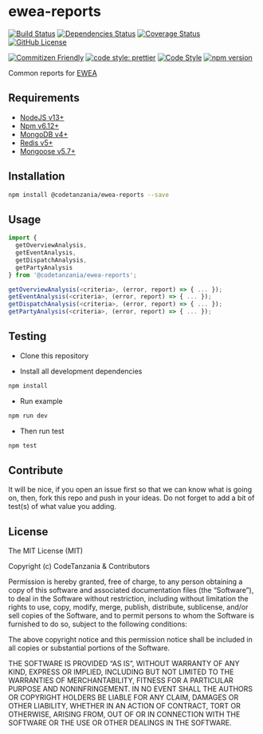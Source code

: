 # ewea-reports

[![Build Status](https://travis-ci.org/codetanzania/ewea-reports.svg?branch=develop)](https://travis-ci.org/codetanzania/ewea-reports)
[![Dependencies Status](https://david-dm.org/codetanzania/ewea-reports.svg)](https://david-dm.org/codetanzania/ewea-reports)
[![Coverage Status](https://coveralls.io/repos/github/CodeTanzania/ewea-reports/badge.svg?branch=develop)](https://coveralls.io/github/CodeTanzania/ewea-reports?branch=develop)
[![GitHub License](https://img.shields.io/github/license/codetanzania/ewea-reports)](https://github.com/codetanzania/ewea-reports/blob/develop/LICENSE)

[![Commitizen Friendly](https://img.shields.io/badge/commitizen-friendly-brightgreen.svg)](http://commitizen.github.io/cz-cli/)
[![code style: prettier](https://img.shields.io/badge/code_style-prettier-ff69b4.svg)](https://github.com/prettier/prettier)
[![Code Style](https://badgen.net/badge/code%20style/airbnb/ff5a5f?icon=airbnb)](https://github.com/airbnb/javascript)
[![npm version](https://img.shields.io/npm/v/@codetanzania/ewea-reports)](https://www.npmjs.com/package/@codetanzania/ewea-reports)

Common reports for [EWEA](https://github.com/CodeTanzania/ewea)

## Requirements

- [NodeJS v13+](https://nodejs.org)
- [Npm v6.12+](https://www.npmjs.com/)
- [MongoDB v4+](https://www.mongodb.com/)
- [Redis v5+](https://redis.io/)
- [Mongoose v5.7+](https://github.com/Automattic/mongoose)

## Installation

```sh
npm install @codetanzania/ewea-reports --save
```

## Usage

```js
import {
  getOverviewAnalysis,
  getEventAnalysis,
  getDispatchAnalysis,
  getPartyAnalysis
} from '@codetanzania/ewea-reports';

getOverviewAnalysis(<criteria>, (error, report) => { ... });
getEventAnalysis(<criteria>, (error, report) => { ... });
getDispatchAnalysis(<criteria>, (error, report) => { ... });
getPartyAnalysis(<criteria>, (error, report) => { ... });
```

## Testing

- Clone this repository

- Install all development dependencies

```sh
npm install
```

- Run example

```sh
npm run dev
```

- Then run test

```sh
npm test
```

## Contribute

It will be nice, if you open an issue first so that we can know what is going on, then, fork this repo and push in your ideas. Do not forget to add a bit of test(s) of what value you adding.

## License

The MIT License (MIT)

Copyright (c) CodeTanzania & Contributors

Permission is hereby granted, free of charge, to any person obtaining a copy of this software and associated documentation files (the “Software”), to deal in the Software without restriction, including without limitation the rights to use, copy, modify, merge, publish, distribute, sublicense, and/or sell copies of the Software, and to permit persons to whom the Software is furnished to do so, subject to the following conditions:

The above copyright notice and this permission notice shall be included in all copies or substantial portions of the Software.

THE SOFTWARE IS PROVIDED “AS IS”, WITHOUT WARRANTY OF ANY KIND, EXPRESS OR IMPLIED, INCLUDING BUT NOT LIMITED TO THE WARRANTIES OF MERCHANTABILITY, FITNESS FOR A PARTICULAR PURPOSE AND NONINFRINGEMENT. IN NO EVENT SHALL THE AUTHORS OR COPYRIGHT HOLDERS BE LIABLE FOR ANY CLAIM, DAMAGES OR OTHER LIABILITY, WHETHER IN AN ACTION OF CONTRACT, TORT OR OTHERWISE, ARISING FROM, OUT OF OR IN CONNECTION WITH THE SOFTWARE OR THE USE OR OTHER DEALINGS IN THE SOFTWARE.
